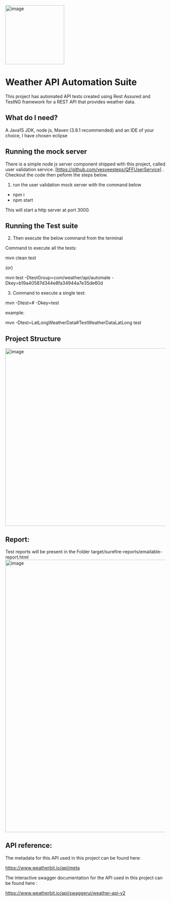 <img width="185" alt="image" src="https://user-images.githubusercontent.com/22021276/222979563-dfebbe9b-d342-4e0b-8b2d-a67543891023.png">

<h1> Weather API Automation Suite </h1>

This project has automated API tests created using Rest Assured and TestNG framework for a REST API that provides weather data.

<h2> What do I need? </h2>

A Java15 JDK, node js, Maven (3.8.1 recommended) and an IDE of your choice, I have chosen eclipse

<h2> Running the mock server </h2>

There is a simple node js server component shipped with this project, called user validation service. [https://github.com/yesveesteps/QFFUserService] . Checkout the code then peform the steps below.

1) run the user validation mock server with the command below

- npm i
- npm start

This will start a http server at port 3000.

<h2> Running the Test suite </h2>

2) Then execute the below command from the terminal

Command to execute all the tests:

mvn clean test

(or)

mvn test -DtestGroup=com/weather/api/automate -Dkey=b19a40587d344e8fa34944a7e35de60d

3) Command to execute a single test:

mvn -Dtest=<classname>#<method name> -Dkey=<key>test

example:

mvn -Dtest=LatLongWeatherData#TestWeatherDataLatLong test

<h2> Project Structure </h2>
  
<img width="557" alt="image" src="https://user-images.githubusercontent.com/22021276/222982299-b4e15f57-dac7-4154-89b7-a66aa852608c.png">


<h2> Report: </h2>

Test reports will be present in the Folder target/surefire-reports/emailable-report.html
  <img width="854" alt="image" src="https://user-images.githubusercontent.com/22021276/222979205-9a77c3ea-1554-4e37-bd2e-c01401b85e60.png">

  <h2> API reference: </h2>

The metadata for this API used in this project can be found here: 

https://www.weatherbit.io/api/meta

The interactive swagger documentation for the API used in this project can be found here :

https://www.weatherbit.io/api/swaggerui/weather-api-v2

